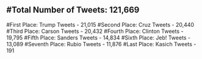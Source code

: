 #Total Number of Tweets: 121,669 
---
#First Place: Trump Tweets - 21,015
#Second Place: Cruz Tweets - 20,440
#Third Place: Carson Tweets - 20,432
#Fourth Place: Clinton Tweets - 19,795
#Fifth Place: Sanders Tweets - 14,834
#Sixth Place: Jeb! Tweets - 13,089
#Seventh Place: Rubio Tweets - 11,876
#Last Place: Kasich Tweets - 191
